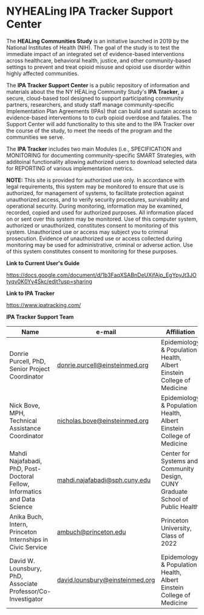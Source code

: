# NYHEALing IPA Tracker Support Center

The <b>HEALing Communities Study</b> is an initiative launched in 2019 by the National Institutes of Health (NIH). The goal of the study is to test the immediate impact of an integrated set of evidence-based interventions across healthcare, behavioral health, justice, and other community-based settings to prevent and treat opioid misuse and opioid use disorder within highly affected communities.

The <b>IPA Tracker Support Center</b> is a public repository of information and materials about the the NY HEALing Community Study's <b>IPA Tracker</b>, a secure, cloud-based tool designed to support participating community partners, researchers, and study staff manage community-specific Implementation Plan Agreements (IPAs) that can build and sustain access to evidence-based interventions to to curb opioid overdose and fatalies. The Support Center will add functionality to this site and to the IPA Tracker over the course of the study, to meet the needs of the program and the communities we serve.

The <b>IPA Tracker</b> includes two main Modules (i.e., SPECIFICATION and MONITORING for documenting community-specific SMART Strategies, with additoinal functionality allowing authorized users to download selected data for REPORTING of various implementation metrics. 

<b>NOTE:</b> This site is provided for authorized use only. In accordance with legal requirements, this system may be monitored to ensure that use is authorized, for management of systems, to facilitate protection against unauthorized access, and to verify security procedures, survivability and operational security. During monitoring, information may be examined, recorded, copied and used for authorized purposes. All information placed on or sent over this system may be monitored. Use of this computer system, authorized or unauthorized, constitutes consent to monitoring of this system. Unauthorized use or access may subject you to criminal prosecution. Evidence of unauthorized use or access collected during monitoring may be used for administrative, criminal or adverse action. Use of this system constitutes consent to monitoring for these purposes.


<b>Link to Current User's Guide</b>

https://docs.google.com/document/d/1b3FaqXSABnDeUXjfAjp_EgYpyJt3JOtyqv0K0Yy4Skc/edit?usp=sharing


<b>Link to IPA Tracker</b>

https://www.ipatracking.com/

<b>IPA Tracker Support Team</b>

| **Name** | **e-mail** | **Affiliation**
| --- | --- | --- |
| Donrie Purcell, PhD, Senior Project Coordinator | donrie.purcell@einsteinmed.org | Epidemiology & Population Health, Albert Einstein College of Medicine |
| Nick Bove, MPH, Technical Assistance Coordinator | nicholas.bove@einsteinmed.org | Epidemiology & Population Health, Albert Einstein College of Medicine |
| Mahdi Najafabadi, PhD, Post-Doctoral Fellow, Informatics and Data Science  | mahdi.najafabadi@sph.cuny.edu  | Center for Systems and Community Design, CUNY Graduate School of Public Health |
| Anika Buch, Intern, Princeton Internships in Civic Service | ambuch@princeton.edu | Princeton University, Class of 2022 |
| David W. Lounsbury, PhD, Associate Professor/Co-Investigator | david.lounsbury@einsteinmed.org | Epidemology & Population Health, Albert Einstein College of Medicine |
    
